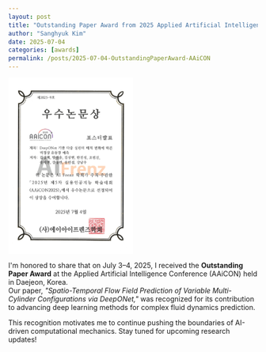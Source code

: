 ```yaml
---
layout: post
title: "Outstanding Paper Award from 2025 Applied Artificial Intelligence Conference (AAiCON)"
author: "Sanghyuk Kim"
date: 2025-07-04
categories: [awards]
permalink: /posts/2025-07-04-OutstandingPaperAward-AAiCON
---
```


<div style="display: flex; justify-content: space-between;">
  <img src="/images/20250704_AAiCON_award.jpg" alt="20250704_AAiCON_award.JPG" style="width: 50%;">
</div>

I'm honored to share that on July 3–4, 2025, I received the **Outstanding Paper Award** at the Applied Artificial Intelligence Conference (AAiCON) held in Daejeon, Korea.  
Our paper, _"Spatio-Temporal Flow Field Prediction of Variable Multi-Cylinder Configurations via DeepONet,"_ was recognized for its contribution to advancing deep learning methods for complex fluid dynamics prediction.

This recognition motivates me to continue pushing the boundaries of AI-driven computational mechanics. Stay tuned for upcoming research updates!
